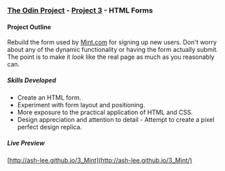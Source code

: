 ### [The Odin Project](http://www.theodinproject.com/) - [Project 3](http://www.theodinproject.com/html5-and-css3/html-forms) - HTML Forms

#### Project Outline
Rebuild the form used by [Mint.com](https://wwws.mint.com/login.event?task=S) for signing up new users. Don't worry about any of the dynamic functionality or having the form actually submit. The point is to make it _look_ like the real page as much as you reasonably can.

##### Skills Developed
<ul>
	<li>Create an HTML form.</li>
    <li>Experiment with form layout and positioning.</li>
	<li>More exposure to the practical application of HTML and CSS.</li>
	<li>Design appreciation and attention to detail - Attempt to create a pixel perfect design replica.</li>
</ul>

##### Live Preview
[http://ash-lee.github.io/3_Mint](http://ash-lee.github.io/3_Mint/)